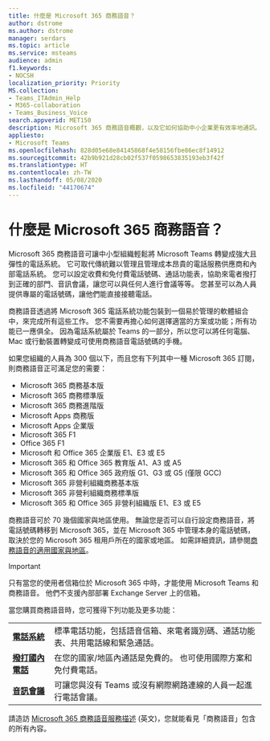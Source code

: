 ```yaml
---
title: 什麼是 Microsoft 365 商務語音？
author: dstrome
ms.author: dstrome
manager: serdars
ms.topic: article
ms.service: msteams
audience: admin
f1.keywords:
- NOCSH
localization_priority: Priority
MS.collection:
- Teams_ITAdmin_Help
- M365-collaboration
- Teams_Business_Voice
search.appverid: MET150
description: Microsoft 365 商務語音概觀，以及它如何協助中小企業更有效率地通訊。
appliesto:
- Microsoft Teams
ms.openlocfilehash: 828d05e68e84145868f4e58156fbe86ec8f14912
ms.sourcegitcommit: 42b9b921d28cb02f537f0598653835193eb3f42f
ms.translationtype: HT
ms.contentlocale: zh-TW
ms.lasthandoff: 05/08/2020
ms.locfileid: "44170674"
---
```

# <a name="what-is-microsoft-365-business-voice"></a>什麼是 Microsoft 365 商務語音？

Microsoft 365 商務語音可讓中小型組織輕鬆將 Microsoft Teams 轉變成強大且彈性的電話系統。 它可取代傳統難以管理且管理成本昂貴的電話服務供應商和內部電話系統。 您可以設定收費和免付費電話號碼、通話功能表，協助來電者撥打到正確的部門、音訊會議，讓您可以與任何人進行會議等等。 您甚至可以為人員提供專屬的電話號碼，讓他們能直接接聽電話。

商務語音透過將 Microsoft 365 電話系統功能包裝到一個易於管理的軟體組合中，來完成所有這些工作。 您不需要再擔心如何選擇適當的方案或功能；所有功能已一應俱全。 因為電話系統屬於 Teams 的一部分，所以您可以將任何電腦、Mac 或行動裝置轉變成可使用商務語音電話號碼的手機。

如果您組織的人員為 300 個以下，而且您有下列其中一種 Microsoft 365 訂閱，則商務語音正可滿足您的需要：

- Microsoft 365 商務基本版
- Microsoft 365 商務標準版
- Microsoft 365 商務進階版
- Microsoft Apps 商務版 
- Microsoft Apps 企業版
- Microsoft 365 F1
- Office 365 F1
- Microsoft 和 Office 365 企業版 E1、E3 或 E5
- Microsoft 365 和 Office 365 教育版 A1、A3 或 A5
- Microsoft 365 和 Office 365 政府版 G1、G3 或 G5 (僅限 GCC)
- Microsoft 365 非營利組織商務基本版
- Microsoft 365 非營利組織商務標準版
- Microsoft 365 和 Office 365 非營利組織版 E1、E3 或 E5

商務語音可於 70 幾個國家與地區使用。 無論您是否可以自行設定商務語音，將電話號碼轉移到 Microsoft 365，並在 Microsoft 365 中管理本身的電話號碼，取決於您的 Microsoft 365 租用戶所在的國家或地區。 如需詳細資訊，請參閱[商務語音的適用國家與地區](country-region-availability.md)。

> [!IMPORTANT]
>
> 只有當您的使用者信箱位於 Microsoft 365 中時，才能使用 Microsoft Teams 和商務語音。  他們不支援內部部署 Exchange Server 上的信箱。

當您購買商務語音時，您可獲得下列功能及更多功能：

<table>
    <tr>
        <td><b><a href="/microsoftteams/what-is-phone-system-in-office-365">電話系統</a></b>
        </td>
        <td>標準電話功能，包括語音信箱、來電者識別碼、通話功能表、共用電話線和緊急通話。
        </td>
    </tr>
<tr>
        <td><b><a href="/microsoftteams/calling-plan-landing-page">撥打國內電話</a></b>
        </td>
        <td>在您的國家/地區內通話是免費的。 也可使用國際方案和免付費電話。
        </td>
    </tr>
    <tr>
        <td><b><a href="/microsoftteams/audio-conferencing-in-office-365">音訊會議</a></b>
        </td>
        <td>可讓您與沒有 Teams 或沒有網際網路連線的人員一起進行電話會議。
        </td>
    </tr>
</table>

請造訪 [Microsoft 365 商務語音服務描述](https://docs.microsoft.com/office365/servicedescriptions/microsoft-365-business-voice-service-description) (英文)，您就能看見「商務語音」包含的所有內容。

